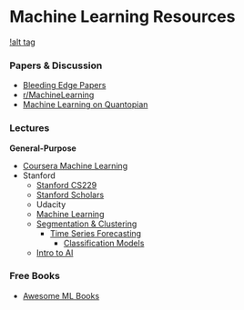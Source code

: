 # Machine Learning Resources

[!alt tag](https://files.slack.com/files-pri/T5CKN3Q65-F6FJEGRFW/machinelearning-algos.jpg-large)

### Papers & Discussion

- [Bleeding Edge Papers](http://www.arxiv-sanity.com/)
- [r/MachineLearning](Reddit.com/r/machinelearning)
- [Machine Learning on Quantopian](https://www.quantopian.com/posts/machine-learning-on-quantopian)


### Lectures

**General-Purpose**
  - [Coursera Machine Learning](https://www.coursera.org/learn/machine-learning)
  - Stanford
    - [Stanford CS229](http://cs229.stanford.edu/materials.html)
    - [Stanford Scholars](https://scholar.stanford.edu/#/page/home)
	- Udacity
    - [Machine Learning](https://www.udacity.com/course/machine-learning--ud262)
    - [Segmentation & Clustering](https://www.udacity.com/course/segmentation-and-clustering--ud981)
	  - [Time Series Forecasting](https://www.udacity.com/course/time-series-forecasting--ud980)
		- [Classification Models](https://www.udacity.com/course/classification-models--ud978)
    - [Intro to AI](https://www.udacity.com/course/intro-to-artificial-intelligence--cs271)

### Free Books

- [Awesome ML Books](https://github.com/josephmisiti/awesome-machine-learning/blob/master/books.md)